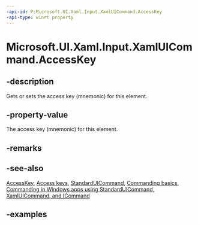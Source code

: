 ```yaml
---
-api-id: P:Microsoft.UI.Xaml.Input.XamlUICommand.AccessKey
-api-type: winrt property
---
```


<!-- Property syntax.
public string AccessKey { get;  set; }
-->

# Microsoft.UI.Xaml.Input.XamlUICommand.AccessKey

## -description

Gets or sets the access key (mnemonic) for this element.

## -property-value

The access key (mnemonic) for this element.

## -remarks

## -see-also

[AccessKey](../microsoft.ui.xaml/uielement_accesskey.md), [Access keys](/windows/apps/design/input/access-keys), [StandardUICommand](standarduicommand.md), [Commanding basics](/windows/uwp/layout/commanding-basics), [Commanding in Windows apps using StandardUICommand, XamlUICommand, and ICommand](/windows/apps/design/controls/commanding)

## -examples
